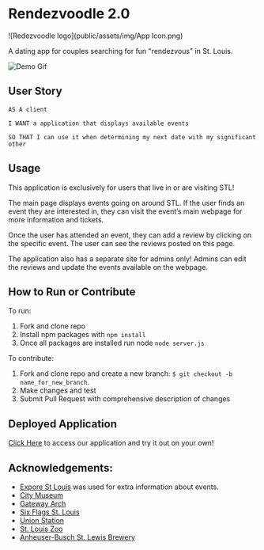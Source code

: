 # Rendezvoodle 2.0

![Redezvoodle logo](public/assets/img/App Icon.png)

A dating app for couples searching for fun "rendezvous" in St. Louis.

<img src="public/assets/img/Rendezvoodle.gif" alt="Demo Gif"/>

## User Story

```
AS A client

I WANT a application that displays available events

SO THAT I can use it when determining my next date with my significant other
```

## Usage

This application is exclusively for users that live in or are visiting STL! 

The main page displays events going on around STL. If the user finds an event they are interested in, they can visit the event’s main webpage for more information and tickets. 

Once the user has attended an event, they can add a review by clicking on the specific event. The user can see the reviews posted on this page.

The application also has a separate site for admins only! Admins can edit the reviews and update the events available on the webpage.

## How to Run or Contribute

To run:

1. Fork and clone repo
2. Install npm packages with
```npm install```
3. Once all packages are installed run node
```node server.js```

To contribute:

1. Fork and clone repo and create a new branch: `$ git checkout -b name_for_new_branch`.
2. Make changes and test
3. Submit Pull Request with comprehensive description of changes


## Deployed Application

[Click Here](https://rendezvoodlestl.herokuapp.com/) to access our application and try it out on your own!

## Acknowledgements:
* [Expore St Louis](https://explorestlouis.com/25-things-to-do-in-st-louis/) was used for extra information about events.
* [City Museum](https://www.instagram.com/travelmindset/)
* [Gateway Arch](https://www.instagram.com/becnetwork/)
* [Six Flags St. Louis](https://www.instagram.com/diana_cb9/)
* [Union Station](https://www.instagram.com/eichelbergerphoto/)
* [St. Louis Zoo](https://www.instagram.com/garciamarcus/)
* [Anheuser-Busch St. Lewis Brewery](https://www.instagram.com/hisynna/)


